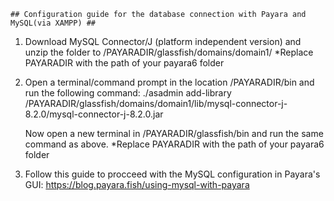     ## Configuration guide for the database connection with Payara and MySQL(via XAMPP) ##

1. Download MySQL Connector/J (platform independent version) and unzip the folder to
   /PAYARADIR/glassfish/domains/domain1/
   *Replace PAYARADIR with the path of your payara6 folder

2. Open a terminal/command prompt in the location /PAYARADIR/bin and run the following command: ./asadmin add-library
   /PAYARADIR/glassfish/domains/domain1/lib/mysql-connector-j-8.2.0/mysql-connector-j-8.2.0.jar

   Now open a new terminal in /PAYARADIR/glassfish/bin and run the same command as above.
   *Replace PAYARADIR with the path of your payara6 folder

3. Follow this guide to procceed with the MySQL configuration in Payara's GUI:
   https://blog.payara.fish/using-mysql-with-payara